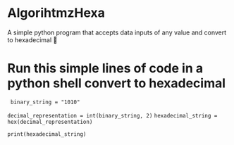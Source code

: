 # AlgorihtmzHexa
<p> A simple python program that accepts data inputs of any value and convert to hexadecimal 🚀</p> 

# Run this simple lines of code in a python shell convert to hexadecimal



``` binary_string = "1010"```

```decimal_representation = int(binary_string, 2)```
```hexadecimal_string = hex(decimal_representation)```

```print(hexadecimal_string)```
